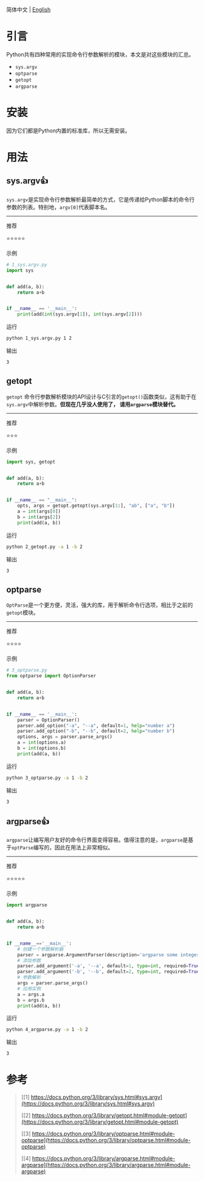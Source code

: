 简体中文 | [English](/README.md)
# 引言
Python共有四种常用的实现命令行参数解析的模块，本文是对这些模块的汇总。
- `sys.argv`
- `optparse`
- `getopt`
- `argparse`
# 安装
因为它们都是Python内置的标准库，所以无需安装。
# 用法
## sys.argv👍
`sys.argv`是实现命令行参数解析最简单的方式，它是传递给Python脚本的命令行参数的列表。特别地，`argv[0]`代表脚本名。

---
推荐

⭐⭐⭐⭐⭐

示例
```python
# 1_sys.argv.py
import sys


def add(a, b):
    return a+b


if __name__ == '__main__':
    print(add(int(sys.argv[1]), int(sys.argv[2])))
```
运行
```bash
python 1_sys.argv.py 1 2
```
输出
```bash
3
```
## getopt
`getopt` 命令行参数解析模块的API设计与C引言的`getopt()`函数类似，这有助于在`sys.argv`中解析参数。**但现在几乎没人使用了， 请用`argparse`模块替代。**

---
推荐

⭐⭐⭐

示例
```python
import sys, getopt


def add(a, b):
    return a+b


if __name__ == "__main__":
    opts, args = getopt.getopt(sys.argv[1:], "ab", ["a", "b"])
    a = int(args[0])
    b = int(args[2])
    print(add(a, b))
```
运行
```bash
python 2_getopt.py -a 1 -b 2
```
输出
```bash
3
```
## optparse
`OptParse`是一个更方便，灵活，强大的库，用于解析命令行选项，相比于之前的`getopt`模块。

---
推荐

⭐⭐⭐⭐

示例
```python
# 3_optparse.py
from optparse import OptionParser


def add(a, b):
    return a+b


if __name__ == '__main__':
    parser = OptionParser()
    parser.add_option("-a", "--a", default=1, help="number a")
    parser.add_option("-b", "--b", default=2, help="number b")
    options, args = parser.parse_args()
    a = int(options.a)
    b = int(options.b)
    print(add(a, b))
```
运行
```bash
python 3_optparse.py -a 1 -b 2
```
输出
```bash
3
```
## argparse👍
`argparse`让编写用户友好的命令行界面变得容易。值得注意的是，`argparse`是基于`optParse`编写的，因此在用法上非常相似。

---
推荐

⭐⭐⭐⭐⭐

示例
```python
import argparse


def add(a, b):
    return a+b


if __name__=='__main__':
    # 创建一个参数解析器
    parser = argparse.ArgumentParser(description='argparse some integers.')
    # 添加参数
    parser.add_argument('-a', '--a', default=1, type=int, required=True, help='number a')
    parser.add_argument('-b', '--b', default=2, type=int, required=True, help='number b')
    # 参数解析
    args = parser.parse_args()
    # 应用实例
    a = args.a
    b = args.b
    print(add(a, b))
```
运行
```bash
python 4_argparse.py -a 1 -b 2
```
输出
```bash
3
```
# 参考
> [[1] https://docs.python.org/3/library/sys.html#sys.argv](https://docs.python.org/3/library/sys.html#sys.argv)
> 
> [[2] https://docs.python.org/3/library/getopt.html#module-getopt](https://docs.python.org/3/library/getopt.html#module-getopt)
>
> [[3] https://docs.python.org/3/library/optparse.html#module-optparse](https://docs.python.org/3/library/optparse.html#module-optparse)
>
> [[4] https://docs.python.org/3/library/argparse.html#module-argparse](https://docs.python.org/3/library/argparse.html#module-argparse)
